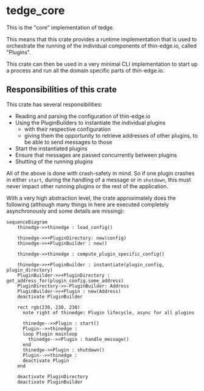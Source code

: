 # tedge_core

This is the "core" implementation of tedge.

This means that this crate provides a runtime implementation that is used to
orchestrate the running of the individual components of thin-edge.io, called
"Plugins".

This crate can then be used in a very minimal CLI implementation to start up a
process and run all the domain specific parts of thin-edge.io.


## Responsibilities of this crate

This crate has several responsibilities:

* Reading and parsing the configuration of thin-edge.io
* Using the PluginBuilders to instantiate the individual plugins
  * with their respective configuration
  * giving them the opportunity to retrieve addresses of other plugins, to be
    able to send messages to those
* Start the instantiated plugins
* Ensure that messages are passed concurrently between plugins
* Shutting of the running plugins

All of the above is done with crash-safety in mind. So if one plugin crashes in
either `start`, during the handling of a message or in `shutdown`, this must
never impact other running plugins or the rest of the application.

With a very high abstraction level, the crate approximately does the following
(although many things in here are executed completely asynchronously and some
details are missing):

```mermaid
sequenceDiagram
    thinedge->>thinedge : load_config()

    thinedge->>+PluginDirectory: new(config)
    thinedge->>+PluginBuilder : new()

    thinedge->>thinedge : compute_plugin_specific_config()

    thinedge->>+PluginBuilder : instantiate(plugin_config, plugin_directory)
    PluginBuilder->>+PluginDirectory : get_address_for(plugin_config.some_address)
    PluginDirectory->>-PluginBuilder: Address
    PluginBuilder->>+Plugin : new(Address)
    deactivate PluginBuilder

    rect rgb(230, 230, 230)
      note right of thinedge: Plugin lifecycle, async for all plugins

      thinedge-->>Plugin : start()
      Plugin-->>thinedge :
      loop Plugin mainloop
        thinedge-->>Plugin : handle_message()
      end
      thinedge->>Plugin : shutdown()
      Plugin-->>thinedge :
      deactivate Plugin
    end

    deactivate PluginDirectory
    deactivate PluginBuilder
```

